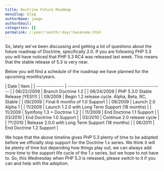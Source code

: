 ```yaml
---
title: Doctrine Future Roadmap
menuSlug: blog
authorName: jwage 
authorEmail: 
categories: []
permalink: /:year/:month/:day/:basename.html
---
```

So, lately we've been discussing and getting a lot of questions about
the future roadmap of Doctrine, specifically 2.0. If you are following
PHP 5.3 you will have noticed that PHP 5.3 RC4 was released last week.
This means that the stable release of 5.3 is very near.

Below you will find a schedule of the roadmap we have planned for the
upcoming months/years.

| Date | Item | | -------------- |
------------------------------------------------ | | 06/22/2009 | Branch
Doctrine 1.2 | | 06/24/2009 | PHP 5.3.0 Stable Release (YES!!!) | |
09/2009 | Begin 1.2 release cycle. Alpha, Beta, RC, Stable | | 09/2009 |
Final 6 months of 1.0 Support | | 09/2009 | Launch 2.0 Alpha 1 | |
11/2009 | Launch 1.2.0 with Long Term Support (18 months) | | 11/2009 |
Symfony 1.3 + Doctrine 1.2 | | 11/2009 | End Doctrine 1.1 Support | |
03/2010 | End Doctrine 1.0 Support | | 03/2010 | Continue 2.0 release
cycle | | ??/2010 | Release 2.0.0 with Long Term Support (18 months) | |
06/2011 | End Doctrine 1.2 Support |

We hope that the above timeline gives PHP 5.3 plenty of time to be
adopted before we officially stop support for the Doctrine 1.x series.
We think it will be plenty of time but depending how things play out, we
can always add more time to the support life cycle of the 1.x series,
but we hope to not have to. So, this Wednesday when PHP 5.3 is released,
please switch to it if you can and help with the adoption.
